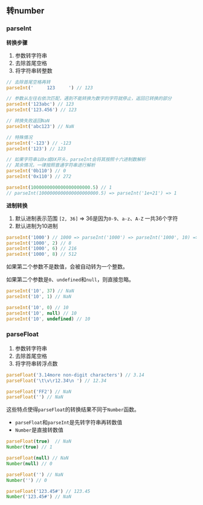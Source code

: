 ## 转number

### parseInt

**转换步骤**

1. 参数转字符串
2. 去除首尾空格
3. 将字符串转整数

```js
// 去除首尾空格再转
parseInt('     123     ') // 123

// 参数从左往右依次匹配，遇到不能转换为数字的字符就停止，返回已转换的部分
parseInt('123abc') // 123
parseInt('123.456') // 123

// 转换失败返回NaN
parseInt('abc123') // NaN

// 特殊情况
parseInt('-123') // -123
parseInt('123') // 123

// 如果字符串以0x或0X开头，parseInt会将其按照十六进制数解析
// 其余情况，一律按照普通字符串进行解析
parseInt('0b110') // 0
parseInt('0x110') // 272 

parseInt(1000000000000000000000.5) // 1
// parseInt(1000000000000000000000.5) => parseInt('1e+21') => 1
```



**进制转换**

1. 默认进制表示范围 `[2, 36]` => 36是因为`0-9`、`a-z`、`A-Z` 一共36个字符
2. 默认进制为10进制

```js
parseInt('1000') // 1000 => parseInt('1000') => parseInt('1000', 10) =>  1000
parseInt('1000', 2) // 8
parseInt('1000', 6) // 216
parseInt('1000', 8) // 512
```



如果第二个参数不是数值，会被自动转为一个整数。

如果第二个参数是`0`、`undefined`和`null`，则直接忽略。

```js
parseInt('10', 37) // NaN
parseInt('10', 1) // NaN

parseInt('10', 0) // 10
parseInt('10', null) // 10
parseInt('10', undefined) // 10
```



### parseFloat

1. 参数转字符串
2. 去除首尾空格
3. 将字符串转浮点数

```js
parseFloat('3.14more non-digit characters') // 3.14
parseFloat('\t\v\r12.34\n ') // 12.34

parseFloat('FF2') // NaN
parseFloat('') // NaN
```



这些特点使得`parseFloat`的转换结果不同于`Number`函数。

+ `parseFloat`和`parseInt`是先转字符串再转数值
+ `Number`是直接转数值

```js
parseFloat(true)  // NaN
Number(true) // 1

parseFloat(null) // NaN
Number(null) // 0

parseFloat('') // NaN
Number('') // 0

parseFloat('123.45#') // 123.45
Number('123.45#') // NaN
```